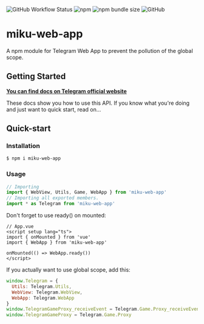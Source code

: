 ![GitHub Workflow Status](https://img.shields.io/github/workflow/status/miku3920/miku-web-app/Github%20Actions) ![npm](https://img.shields.io/npm/v/miku-web-app) ![npm bundle size](https://img.shields.io/bundlephobia/min/miku-web-app) ![GitHub](https://img.shields.io/github/license/miku3920/miku-web-app)

# miku-web-app
A npm module for Telegram Web App to prevent the pollution of the global scope.

## Getting Started

**[You can find docs on Telegram official website](https://core.telegram.org/bots/webapps)**

These docs show you how to use this API. If you know what you're doing and just want to quick start, read on...

## Quick-start

### Installation

```bash
$ npm i miku-web-app
```

### Usage

```javascript
// Importing
import { WebView, Utils, Game, WebApp } from 'miku-web-app'
// Importing all exported members.
import * as Telegram from 'miku-web-app'
```

Don't forget to use ready() on mounted:

```vue
// App.vue
<script setup lang="ts">
import { onMounted } from 'vue'
import { WebApp } from 'miku-web-app'

onMounted(() => WebApp.ready())
</script>
```

If you actually want to use global scope, add this:

```javascript
window.Telegram = {
  Utils: Telegram.Utils,
  WebView: Telegram.WebView,
  WebApp: Telegram.WebApp
}
window.TelegramGameProxy_receiveEvent = Telegram.Game.Proxy_receiveEvent
window.TelegramGameProxy = Telegram.Game.Proxy
```
